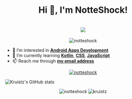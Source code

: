 
<h1 align="center">Hi 👋, I'm NotteShock!</h1>
<h1 align='center'> <IMG SRC="https://raw.githubusercontent.com/AdityaGupta345/AdityaGupta345/main/Dino_non-birthday_version.gif"></h1>
<p align="center"> <img src="https://komarev.com/ghpvc/?username=notteshock&label=Profile%20views&color=0e75b6&style=flat" alt="notteshock" /> </p>

- 👀 I’m interested in **[Android Apps Development](https://developer.android.com/)**
- 🌱 I’m currently learning **[Kotlin](https://kotlinlang.org/)**, **[CSS](https://wikipedia.org/wiki/CSS)**, **[JavaScript](https://javascript.com/)**
- 📫 Reach me through **[my email address](mailto:notteshock@gmail.com)**

<p align="center"> <a href="https://github.com/ryo-ma/github-profile-trophy"><img src="https://github-profile-trophy.vercel.app/?username=notteshock&row=1" alt="notteshock" /></a> </p>

![Kruistz's GitHub stats](https://github-readme-stats.vercel.app/api?username=kruistz&theme=buefy&show_icons=true)
<p align="center">
  <img src="https://github-readme-stats.vercel.app/api/top-langs?username=kruistz&show_icons=true&locale=en&layout=compact&count_private=true&bg_color=00000000&text_color=808080&hide_border=true" alt="notteshock" />
  <img src="https://github-readme-streak-stats.herokuapp.com?user=kruistz&theme=onedark&hide_border=true&background=00000000&stroke=80808080" alt="kruistz" />
</p>

